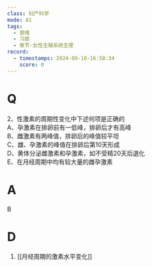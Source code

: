 ```yaml
---
class: 妇产科学
mode: A1
tags:
  - 景晴
  - 习题
  - 章节-女性生殖系统生理
record:
  - timestamps: 2024-09-10-16:58:34
    score: 0
---
```


# Q
2、性激素的周期性变化中下述何项是正确的  
A、孕激素在排卵前有一低峰，排卵后才有高峰  
B、雌激素有两峰值，排卵后的峰值较平坦  
C、雌、孕激素的峰值在排卵后第10天形成  
D、黄体分泌雌激素和孕激素，如不受精20天后退化  
E、在月经周期中均有较大量的雌孕激素  
# A
B
# D
1. [[月经周期的激素水平变化]]